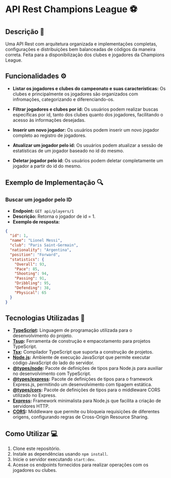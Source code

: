 # API Rest Champions League ⚽

## Descrição 📍

Uma API Rest com arquitetura organizada e implementações completas, configurações e distribuições bem balanceadas de códigos da maneira correta. Feita para a disponibilização dos clubes e jogadores da Champions League.

## Funcionalidades ⚙️

- **Listar os jogadores e clubes do campeonato e suas características:** Os clubes e principalmente os jogadores são organizados com infromações, categorizando e diferenciando-os.

- **Filtrar jogadores e clubes por id:** Os usuários podem realizar buscas específicas por id, tanto dos clubes quanto dos jogadores, facilitando o acesso às informações desejadas.

- **Inserir um novo jogador:** Os usuários podem inserir um novo jogador completo ao registro de jogadores.

- **Atualizar um jogador pelo id:** Os usuários podem atualizar a sessão de estatísticas de um jogador baseado no id do mesmo.

- **Deletar jogador pelo id:** Os usuários podem deletar completamente um jogador a partir do id do mesmo.

## Exemplo de Implementação 🔍

### Buscar um jogador pelo ID

- **Endpoint:** `GET api/players/1`
- **Descrição:** Retorna o jogador de id = 1.
- **Exemplo de resposta:**

```json
{
  "id": 1,
  "name": "Lionel Messi",
  "club": "Paris Saint-Germain",
  "nationality": "Argentina",
  "position": "Forward",
  "statistics": {
    "Overall": 93,
    "Pace": 85,
    "Shooting": 94,
    "Passing": 91,
    "Dribbling": 95,
    "Defending": 38,
    "Physical": 65
  }
}
```

## Tecnologias Utilizadas 📌

- **[TypeScript](https://www.typescriptlang.org/):** Linguagem de programação utilizada para o desenvolvimento do projeto.
- **[Tsup](https://github.com/egoist/tsup):** Ferramenta de construção e empacotamento para projetos TypeScript.
- **[Tsx](https://github.com/egoist/tsx):** Compilador TypeScript que suporta a construção de projetos.
- **[Node.js](https://nodejs.org/):** Ambiente de execução JavaScript que permite executar código JavaScript do lado do servidor.
- **[@types/node](https://www.npmjs.com/package/@types/node):** Pacote de definições de tipos para Node.js para auxiliar no desenvolvimento com TypeScript.
- **[@types/express](https://www.npmjs.com/package/@types/express):** Pacote de definições de tipos para o framework Express.js, permitindo um desenvolvimento com tipagem estática.
- **[@types/cors](https://www.npmjs.com/package/@types/cors):** Pacote de definições de tipos para o middleware CORS utilizado no Express.
- **[Express](https://expressjs.com/):** Framework minimalista para Node.js que facilita a criação de servidores HTTP.
- **[CORS](https://www.npmjs.com/package/cors):** Middleware que permite ou bloqueia requisições de diferentes origens, configurando regras de Cross-Origin Resource Sharing.

## Como Utilizar 💻

1. Clone este repositório.
2. Instale as dependências usando `npm install`.
3. Inicie o servidor executando `start:dev`.
4. Acesse os endpoints fornecidos para realizar operações com os jogadores ou clubes.
